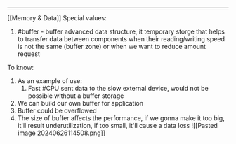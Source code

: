 *** 
[[Memory & Data]]
Special values:
1. #buffer - buffer advanced data structure, it temporary storge that helps to transfer data between components when their reading/writing speed is not the same (buffer zone) or when we want to reduce amount request

To know:
1. As an example of use:
	1. Fast #CPU sent data to the slow external device, would not be possible without a buffer storage
2. We can build our own buffer for application 
3. Buffer could be overflowed
4. The size of buffer affects the performance, if we gonna make it too big, it'll result underutilization, if too small, it'll cause a data loss 
![[Pasted image 20240626114508.png]]